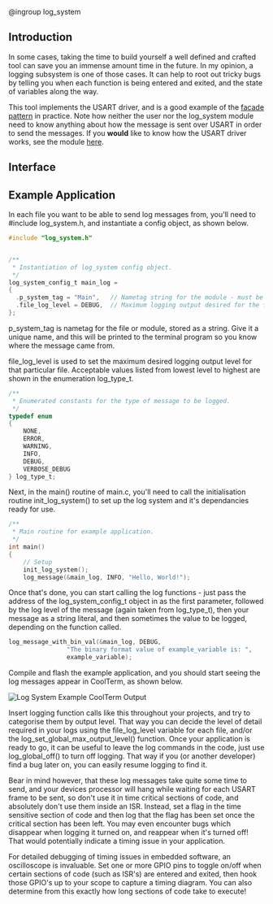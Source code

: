 @ingroup log_system

## Introduction

In some cases, taking the time to build yourself a well defined and crafted tool can save you an immense amount time in the future. In my opinion, a logging subsystem is one of those cases. It can help to root out tricky bugs by telling you when each function is being entered and exited, and the state of variables along the way. 

This tool implements the USART driver, and is a good example of the [facade pattern][Facade_Pattern_URL] in practice. Note how neither the user nor the log_system module need to know anything about how the message is sent over USART in order to send the messages. If you **would** like to know how the USART driver works, see the module [here][USART_Module_URL].

## Interface



## Example Application

In each file you want to be able to send log messages from, you'll need to #include log_system.h, and instantiate a config object, as shown below. 

```C
#include "log_system.h"


/**
 * Instantiation of log_system config object. 
 */
log_system_config_t main_log =
{
  .p_system_tag = "Main",	// Nametag string for the module - must be unique.
  .file_log_level = DEBUG,	// Maximum logging output desired for the file. 
};
```

p_system_tag is nametag for the file or module, stored as a string. Give it a unique name, and this will be printed to the terminal program so you know where the message came from. 

file_log_level is used to set the maximum desired logging output level for that particular file. Acceptable values listed from lowest level to highest are shown in the enumeration log_type_t.

```C
/**
 * Enumerated constants for the type of message to be logged.
 */
typedef enum
{
    NONE,
    ERROR,
    WARNING,
    INFO,
    DEBUG,
    VERBOSE_DEBUG
} log_type_t;
```

Next, in the main() routine of main.c, you'll need to call the initialisation routine init_log_system() to set up the log system and it's dependancies ready for use.

```C
/**
 * Main routine for example application. 
 */ 
int main()
{
    // Setup
    init_log_system();
    log_message(&main_log, INFO, "Hello, World!");
```

Once that's done, you can start calling the log functions - just pass the address of the log_system_config_t object in as the first parameter, followed by the log level of the message (again taken from log_type_t), then your message as a string literal, and then sometimes the value to be logged, depending on the function called. 

```C
log_message_with_bin_val(&main_log, DEBUG,
                "The binary format value of example_variable is: ",
                example_variable);
```

Compile and flash the example application, and you should start seeing the log messages appear in CoolTerm, as shown below. 

![Log System Example CoolTerm Output](./images/log_system_example_output.png)

Insert logging function calls like this throughout your projects, and try to categorise them by output level. That way you can decide the level of detail required in your logs using the file_log_level variable for each file, and/or the log_set_global_max_output_level() function. Once your application is ready to go, it can be useful to leave the log commands in the code, just use log_global_off() to turn off logging. That way if you (or another developer) find a bug later on, you can easily resume logging to find it. 

Bear in mind however, that these log messages take quite some time to send, and your devices processor will hang while waiting for each USART frame to be sent, so don't use it in time critical sections of code, and absolutely don't use them inside an ISR. Instead, set a flag in the time sensitive section of code and then log that the flag has been set once the critical section has been left. You may even encounter bugs which disappear when logging it turned on, and reappear when it's turned off! That would potentially indicate a timing issue in your application. 

For detailed debugging of timing issues in embedded software, an oscilloscope is invaluable. Set one or more GPIO pins to toggle on/off when certain sections of code (such as ISR's) are entered and exited, then hook those GPIO's up to your scope to capture a timing diagram. You can also determine from this exactly how long sections of code take to execute!



[Facade_Pattern_URL]: https://en.wikipedia.org/wiki/Facade_pattern

[USART_Module_URL]: https://jason-duffy.github.io/AVRly/html/group__usart.html
